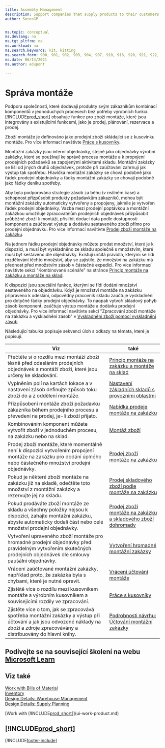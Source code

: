 ```yaml
---
title: Assembly Management
description: Support companies that supply products to their customers by combining components in simple processes without the need of manufacturing functionality.
author: SorenGP


ms.topic: conceptual
ms.devlang: na
ms.tgt_pltfrm: na
ms.workload: na
ms.search.keywords: kit, kitting
ms.search.form: 900, 901, 902, 903, 904, 907, 910, 916, 920, 921, 922, 923, 940, 941, 942, 930, 931, 932, 914, 915, 905
ms.date: 06/14/2021
ms.author: edupont

---
```

# Správa montáže
Podpora společností, které dodávají produkty svým zákazníkům kombinací komponentů v jednoduchých procesech bez potřeby výrobních funkcí. [!INCLUDE[prod_short](includes/prod_short.md)] obsahuje funkce pro zboží montáže, které jsou integrovány s existujícími funkcemi, jako je prodej, plánování, rezervace a prodej.

Zboží montáže je definováno jako prodejní zboží skládající se z kusovínku montáže. Pro více informací navštivte [Práce s kusovníky](inventory-how-work-BOMs.md).

Montážní zakázky jsou interní objednávky, stejně jako objednávky výrobní zakázky, které se používají ke správě procesu montáže a k propojení prodejních požadavků se zapojenými aktivitami skladu. Montážní zakázky se liši od jiných druhů objednávek, protože při zaúčtování zahrnují jak výstup tak spotřebu. Hlavička montážní zakázky se chová podobně jako řádek prodejní objednávky a řádky montážní zakázky se chovají podobně jako řádky deníku spotřeby.

Aby byla podporována strategie zásob za běhu (v reálném čase) a schopnost přizpůsobit produkty požadavkům zákazníků, mohou být montážní zakázky automaticky vytvořeny a propojeny, jakmile je vytvořen řádek prodejní objednávky. Vazba mezi prodejní poptávkou a montážní zakázkou umožňuje zpracovatelům prodejních objednávek přizpůsobit průběžné zboží k montáži, přislíbit dodací data podle dostupnosti komponent a zaúčtovat výstup a dodávku sestaveného zboží přímo pro prodejní objednávku. Pro více informací navštivte [Prodej zboží montáže na zakázku](assembly-how-to-sell-items-assembled-to-order.md).

Na jednom řádku prodejní objednávky můžete prodat množství, které je k dispozici, a musí být vyskladněno ze skladu společně s množstvím, které musí být sestaveno dle objednávky. Existují určitá pravidla, kterými se řídí rozdělování těchto množství, aby se zajistilo, že množství na zakázku má přednost před množstvím zásob v částečné expedici. Pro více informací navštivte sekci "Kombinované scénáře" na stránce [Princip montáže na zakázku a montáže na sklad](assembly-assemble-to-order-or-assemble-to-stock.md).

K dispozici jsou speciální funkce, kterými se řídí dodání množství sestaveného na objednávku. Když je množství montáže na zakázku připraveno k odeslání, odpovědný pracovník skladu zaúčtuje vyskladnění pro dotyčné řádky prodejní objednávky. To naopak vytvoří skladový pohyb zásob komponent, zaúčtuje výstup montáže a dodávku prodejní objednávky. Pro více informací navštivte  sekci "Zpracování zboží montáže na zakázku a vyskladnění zásob" v [Vyskladnění zboží pomocí vyskladnění zásob](warehouse-how-to-pick-items-with-inventory-picks.md).

Následující tabulka popisuje sekvenci úloh s odkazy na témata, které je popisují.

| **Viz** | **také** |
|------------|-------------|  
| Přečtěte si o rozdílu mezi montáží zboží těsně před odesláním prodejních objednávek a montáží zboží, které jsou určeny ke skladování. | [Princip montáže na zakázku a montáže na sklad](assembly-assemble-to-order-or-assemble-to-stock.md) |
| Vyplněním polí na kartách lokace a v nastavení zásob definujte způsob toku zboží do a z oddělení montáže. | [Nastavení základních skladů s provozními oblastmi](warehouse-how-to-set-up-basic-warehouses-with-operations-areas.md) |
| Přizpůsobení montáže zboží požadavku zákazníka během prodejního procesu a převedení na prodej, je-li zboží přijato. | [Nabídka prodeje montáže na zakázku](assembly-how-to-quote-an-assemble-to-order-sale.md) |
| Kombinováním komponent můžete vytvořit zboží v jednoduchém procesu, na zakázku nebo na sklad. | [Montáž zboží](assembly-how-to-assemble-items.md) |
| Prodej zboží montáže, které momentálně není k dispozici vytvořením propojení montáže na zakázku pro dodání úplného nebo částečného množství prodejní objednávky. | [Prodej zboží montáže na zakázku](assembly-how-to-sell-items-assembled-to-order.md) |
| Pokud je některé zboží montáže na zakázku již na skladě, odečtěte toto množství z montážní zakázky a rezervujte jej na skladu. | [Prodej skladového zboží podle montáže na zakázku](assembly-how-to-sell-inventory-items-in-assemble-to-order-flows.md) |
| Pokud prodáváte zboží montáže ze skladu a všechny položky nejsou k dispozici, zahajte montážní zakázku, abyste automaticky dodali část nebo celé množství prodejní objednávky. | [Prodej zboží montáže na zakázku a skladového zboží dohromady](assembly-how-to-sell-assemble-to-order-items-and-inventory-items-together.md) |
| Vytvoření upraveného zboží montáže pro hromadné prodejní objednávky před pravidelným vytvořením skutečných prodejních objednávek dle smlouvy paušální objednávky. | [Vytvoření hromadné montážní zakázky](assembly-how-to-create-blanket-assembly-orders.md) |
| Vrácení zaúčtované montážní zakázky, například proto, že zakázka byla s chybami, které je nutné opravit. | [Vrácení účtování montáže](assembly-how-to-undo-assembly-posting.md) |
| Zjistětě více o rozdílu mezi kusovníkem montáže a výrobním kusovníkem a souvisejicími rozdíly ve zpracování. | [Práce s kusovníky](inventory-how-work-BOMs.md) |
| Zjistěte více o tom, jak se zpracovává spotřeba montážní zakázky a výstup při účtování a jak jsou odvozené náklady na zboží a zdroje zpracovávány a distribuovány do hlavní knihy. | [Podrobnosti návrhu: Účtování montážní zakázky](design-details-assembly-order-posting.md) |

## Podívejte se na související školení na webu [Microsoft Learn](/learn/paths/assemble-items-dynamics-365-business-central/)

## Viz také

[Work with Bills of Material](inventory-how-work-BOMs.md)  
[Inventory](inventory-manage-inventory.md)  
[Design Details: Warehouse Management](design-details-warehouse-management.md)  
[Design Details: Supply Planning](design-details-supply-planning.md)
<!-- [Walkthrough: Planning Supplies Manually](walkthrough-planning-supplies-manually.md)   -->
<!-- [Walkthrough: Selling, Assembling, and Shipping Kits](walkthrough-selling-assembling-and-shipping-kits.md)   -->
[Work with [!INCLUDE[prod_short](includes/prod_short.md)]](ui-work-product.md)

## [!INCLUDE[prod_short](includes/free_trial_md.md)]


[!INCLUDE[footer-include](includes/footer-banner.md)]